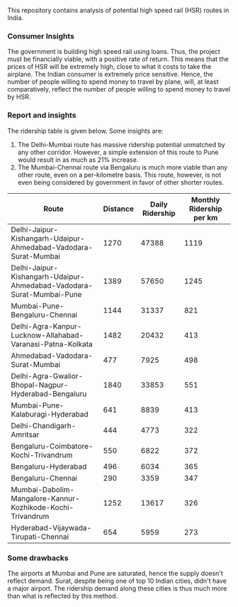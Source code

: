 This repository contains analysis of potential high speed rail (HSR) routes in India.

### Consumer Insights

The government is building high speed rail using loans. Thus, the project must be financially viable, with a positive rate of return. This means that the prices of HSR will be extremely high, close to what it costs to take the airplane. The Indian consumer is extremely price sensitive. Hence, the number of people willing to spend money to travel by plane, will, at least comparatively, reflect the number of people willing to spend money to travel by HSR.

### Report and insights

The ridership table is given below. Some insights are:

1. The Delhi-Mumbai route has massive ridership potential unmatched by any other corridor. However, a simple extension of this route to Pune would result in as much as 21% increase. 
2. The Mumbai-Chennai route via Bengaluru is much more viable than any 
other route, even on a per-kilometre basis. This route, however, is 
not even being considered by government in favor of other 
shorter routes.



|Route| Distance| Daily Ridership| Monthly Ridership per km|
|----|----|------|-------|
|Delhi-Jaipur-Kishangarh-Udaipur-Ahmedabad-Vadodara-Surat-Mumbai|1270|47388|1119|
|Delhi-Jaipur-Kishangarh-Udaipur-Ahmedabad-Vadodara-Surat-Mumbai-Pune|1389|57650|1245|
|Mumbai-Pune-Bengaluru-Chennai|1144|31337|821|
|Delhi-Agra-Kanpur-Lucknow-Allahabad-Varanasi-Patna-Kolkata|1482|20432|413|
|Ahmedabad-Vadodara-Surat-Mumbai|477|7925|498|
|Delhi-Agra-Gwalior-Bhopal-Nagpur-Hyderabad-Bengaluru|1840|33853|551|
|Mumbai-Pune-Kalaburagi-Hyderabad|641|8839|413|
|Delhi-Chandigarh-Amritsar|444|4773|322|
|Bengaluru-Coimbatore-Kochi-Trivandrum|550|6822|372|
|Bengaluru-Hyderabad|496|6034|365|
|Bengaluru-Chennai|290|3359|347|
|Mumbai-Dabolim-Mangalore-Kannur-Kozhikode-Kochi-Trivandrum|1252|13617|326|
|Hyderabad-Vijaywada-Tirupati-Chennai|654|5959|273|




### Some drawbacks

The airports at Mumbai and Pune are saturated, hence the supply doesn't reflect demand. Surat, despite being one of top 10 Indian cities, didn't have a major airport. The ridership demand along these cities is thus much more than what is reflected by this method.
